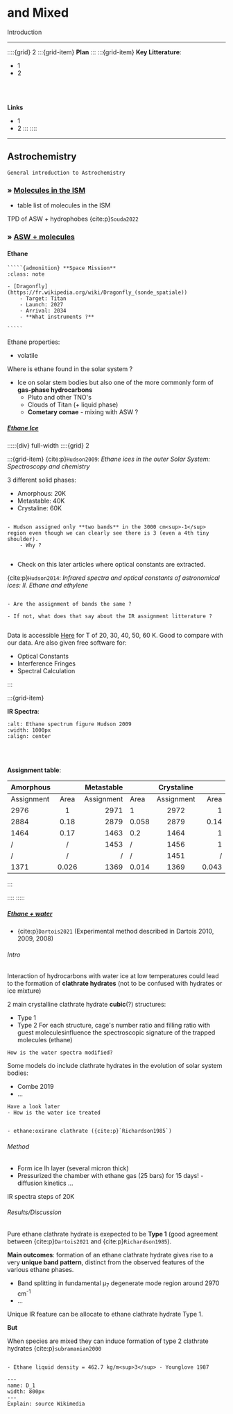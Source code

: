 # and Mixed

Introduction

***

::::{grid} 2
:::{grid-item}
**Plan**
:::
:::{grid-item}
**Key Litterature**:
- 1
- 2

<br>
<br>

**Links**

- 1
- 2
:::
::::

***


## Astrochemistry

```{note}
General introduction to Astrochemistry
```

<h3><strong>&#187;  <u> Molecules in the ISM </u></strong></h3>

- table list of molecules in the ISM


TPD of ASW + hydrophobes
{cite:p}`Souda2022` 

<h3><strong>&#187;  <u> ASW + molecules </u></strong></h3>

<h4><strong> Ethane</strong></h4>

``````{margin} 
`````{admonition} **Space Mission**
:class: note

- [Dragonfly](https://fr.wikipedia.org/wiki/Dragonfly_(sonde_spatiale))
    - Target: Titan
    - Launch: 2027
    - Arrival: 2034
    - **What instruments ?**

`````
``````

Ethane properties:
- volatile

Where is ethane found in the solar system ?
- Ice on solar stem bodies but also one of the more commonly form of **gas-phase hydrocarbons**
    - Pluto and other TNO's
    - Clouds of Titan (+ liquid phase)
    - **Cometary comae** - mixing with ASW ?

<h5><strong><u>Ethane Ice</u></strong></h5>

:::::{div} full-width
::::{grid} 2

:::{grid-item}
{cite:p}`Hudson2009`: *Ethane ices in the outer Solar System: Spectroscopy and chemistry*
    
3 different solid phases:
- Amorphous: 20K
- Metastable: 40K
- Crystaline: 60K
    
```{note}

- Hudson assigned only **two bands** in the 3000 cm<sup>-1</sup> region even though we can clearly see there is 3 (even a 4th tiny shoulder).
    - Why ?
    
```

- Check on this later articles where optical constants are extracted.
    
{cite:p}`Hudson2014`: *Infrared spectra and optical constants of astronomical ices: II. Ethane and ethylene*
    
```{note}
    
- Are the assignment of bands the same ?
    
- If not, what does that say about the IR assignment litterature ?
    
```
    
Data is accessible [Here](https://science.gsfc.nasa.gov/691/cosmicice/constants.html) for T of 20, 30, 40, 50, 60 K. Good to compare with our data. Are also given free software for:
- Optical Constants
- Interference Fringes
- Spectral Calculation
    
:::

:::{grid-item}

**IR Spectra**:
    
    
```{image} Docs/Hudson_2009_table1.png
:alt: Ethane spectrum figure Hudson 2009
:width: 1000px
:align: center
```
    
<br>
<br>
    
**Assignment table**:

Amorphous       ||     Metastable ||     Crystaline ||
 -------- | :--: | -------: | ---- | :------: | ---: |
Assignment| Area |Assignment| Area |Assignment| Area |
2976      |  1   |2971      |  1   |2972      |  1   |
2884      |  0.18|2879      |0.058 |2879      |0.14  |
1464      |  0.17|1463      |0.2   |1464      |  1   |
/         |  /   |1453      |  /   |1456      |  1   |
/         |  /   |   /      |  /   |1451      |  /   |    
1371      |0.026 |1369      |0.014 |1369      |0.043 |
    

:::
    
::::
:::::

<h5><strong><u>Ethane + water</u></strong></h5>

- {cite:p}`Dartois2021` (Experimental method described in Dartois 2010, 2009, 2008)



<h6>Intro</h6>

Interaction of hydrocarbons with water ice at low temperatures could lead to the formation of <strong>clathrate hydrates</strong> (not to be confused with hydrates or ice mixture)

2 main crystalline clathrate hydrate <strong>cubic</strong>(?) structures:
- <span class="hovertext" data-hover="">Type 1 </span>
- <span class="hovertext" data-hover="">Type 2 </span>
For each structure, cage's number ratio and filling ratio with guest moleculesinfluence the spectroscopic signature of the trapped molecules (ethane)

```{note}
How is the water spectra modified?
```

Some models do include clathrate hydrates in the evolution of solar system bodies:
- Combe 2019
- ...

```{note}
Have a look later
- How is the water ice treated


- ethane:oxirane clathrate ({cite:p}`Richardson1985`)

```

<h6>Method</h6>

- Form ice Ih layer (several micron thick)
- Pressurized the chamber with ethane gas (25 bars) for 15 days! - diffusion kinetics ...

IR spectra steps of 20K

<h6>Results/Discussion</h6>

Pure ethane clathrate hydrate is exepected to be <strong>Type 1</strong> (good agreement between {cite:p}`Dartois2021` and {cite:p}`Richardson1985`).

**Main outcomes**: formation of an ethane clathrate hydrate gives rise to a very <strong>unique band pattern</strong>, distinct from the observed features of the various ethane phases.
- Band splitting in fundamental &mu;<sub>7</sub> degenerate mode region around 2970 cm<sup>-1</sup>
- ...

Unique IR feature can be allocate to ethane clathrate hydrate Type 1.

**But**

When species are mixed they can induce formation of type 2 clathrate hydrates {cite:p}`subramanian2000`

```{note}

- Ethane liquid density = 462.7 kg/m<sup>3</sup> - Younglove 1987

```


```{figure} Docs/Dartois_1.PNG
---
name: D_1
width: 800px
---
Explain: source Wikimedia
```